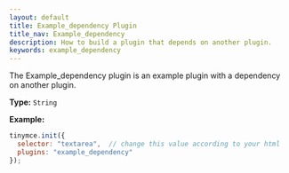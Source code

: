 ```yaml
---
layout: default
title: Example_dependency Plugin
title_nav: Example_dependency
description: How to build a plugin that depends on another plugin.
keywords: example_dependency
---
```


The Example_dependency plugin is an example plugin with a dependency on another plugin.

**Type:** `String`

**Example:**

```js
tinymce.init({
  selector: "textarea",  // change this value according to your html
  plugins: "example_dependency"
});
```
